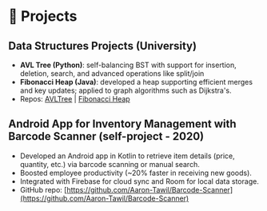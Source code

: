 # 🧪 Projects

## Data Structures Projects (University)

- **AVL Tree (Python)**: self-balancing BST with support for insertion, deletion, search, and advanced operations like split/join
- **Fibonacci Heap (Java)**: developed a heap supporting efficient merges and key updates; applied to graph algorithms such as Dijkstra's.
- Repos: [AVLTree](https://github.com/Aaron-Tawil/AVLTree) | [Fibonacci Heap](https://github.com/Aaron-Tawil/Fibonacci-Heap)

## Android App for Inventory Management with Barcode Scanner (self-project - 2020)

- Developed an Android app in Kotlin to retrieve item details (price, quantity, etc.) via barcode scanning or manual search.
- Boosted employee productivity (~20% faster in receiving new goods).
- Integrated with Firebase for cloud sync and Room for local data storage.
- GitHub repo: [https://github.com/Aaron-Tawil/Barcode-Scanner](https://github.com/Aaron-Tawil/Barcode-Scanner)